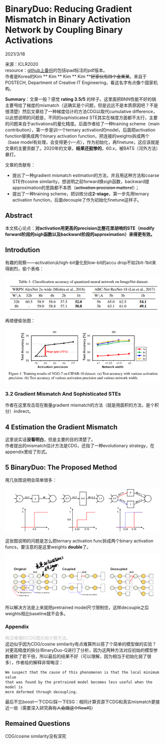 # BinaryDuo: Reducing Gradient Mismatch in Binary Activation Network by Coupling Binary Activations  

2021/3/18  

来源：ICLR2020  
resource：[github上备份](https://github.com/YouCaiJun98/YouCaiJun98.github.io/blob/master/articles/BNN/binaryduo_reducing_gradient_mismatch_in_binary_ac.pdf)的包括ipad标注的pdf版本。  
作者是Korea的Kim ** Kim ** Kim ** Kim **~~好家伙有四个金某某~~。来自于POSTECH, Department of Creative IT Engineering，看这名字有点像个国家机构。  

**Summary**：文章一般？感觉 **rating 3.5/5** 的样子。这里面把BNN性能不好的锅主要甩给了梯度的mismatch（这确实是个问题，但是远远不是本质原因吧？不是很清楚）然后文章给了一种梯度估计的方法CDG以取代cumulative difference，以此想说明的问题是，不同的sophisticated STE其实在梯度方面都不太行，主要的问题来自于activations的量化精度。后面作者给了一种training scheme（main contribution），第一步是训一个ternary activation的model，后面把activation function替换成两个binary activation function，把连接的weights拆成两个（base model有处理，会变得更小一点），作为初始化，再finetune，这应该就是文章的主要贡献了。2020年的文章，**结果还挺惨的**，60.x，被BATS（河外方法）暴打。  

文章的贡献有：  
* 提出了一种gradient mismatch estimation的方法，并且用这种方法和coarse STE作cosine similarity，想说明之前forward换sigh函数，backward提approximation的思路都不本质（~~activation precision matters!~~）；  
* 提出了一种training scheme，把训练分成**2-stage**，第一步先用ternary activation function，后面decouple了作为初始化finetune这样子。  
 
## Abstract  
本文核心论点：**对activation用更高的precision比整花里胡哨的STE（modify forward阶段的sigh函数以及backward阶段的approximation）来得更有效。**  

## Introdution  
有趣的观察——activation从high-bit量化到low-bit的accu drop不如2bit-1bit来得剧烈，偷个表格：  

![](https://raw.githubusercontent.com/YouCaiJun98/MyPicBed/main/imgs/202103180001.png)  

再顺便偷张图：  

![](https://raw.githubusercontent.com/YouCaiJun98/MyPicBed/main/imgs/202103180002.png)  

### 3.2 Gradient Mismatch And Sophisticated STEs  
作者在这里攻击现在衡量gradient mismatch的方法（就是用面积的方法，是个积分）indirect。

## 4 Estimation the Gradient Mismatch  
这里说实话**没看明白**，但是主要的目的清楚了。  
作者提出的mismatch估计方法是CDG，还指了一种evolutionary strategy，在appendix里给了形式。  

## 5 BinaryDuo: The Proposed Method
用几张图说明会简单很多：  

![](https://raw.githubusercontent.com/YouCaiJun98/MyPicBed/main/imgs/202103180003.png)  

这张图说明的问题是怎么把ternary activation func拆成两个binary activation funcs，要注意的是这里weights **double**了。  

![](https://raw.githubusercontent.com/YouCaiJun98/MyPicBed/main/imgs/202103180005.png)  

所以解决方法是上来就把pretrained model尺寸限制住，这样decouple之后weights相比baseline就不会多。  

### Appendix  
<font color='Silver'>晦涩难懂的CDG图示和计算方法。</font>  
这边似乎因为CDG/cosine similarity有点难算所以搭了个简单的模型做的实验？  
对更高精度的拆分/BinaryDuo-Q进行了分析，因为这两种方法对应初始的模型参数被砍了若干倍，所以最后的结果不好（可以理解，因为相当于初始化弱了很多），作者给的解释非常晦涩：  

```  
We suspect that the cause of this phenomenon is that the local minimum value 
that was found by the pretrained model becomes less useful when the model is 
more deformed through decoupling.
```  

最后不忘boost一下CDG/踩一下ESG：相同计算资源下CDG和真实mismatch更接近一些（需要深入研究~~真有人会跟这个flow吗~~）  

## Remained Questions
CDG/cosine similarity没有深究
